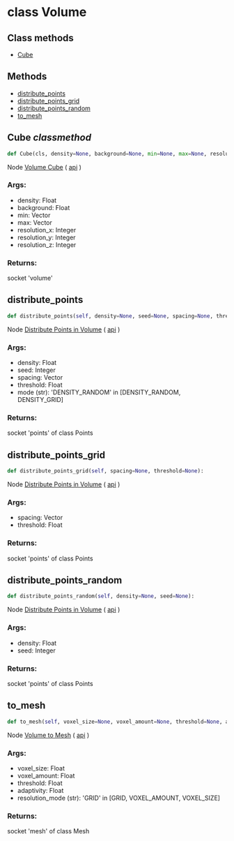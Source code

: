 # class Volume


## Class methods

- [Cube](#Cube-classmethod)


## Methods

- [distribute_points](#distribute_points)
- [distribute_points_grid](#distribute_points_grid)
- [distribute_points_random](#distribute_points_random)
- [to_mesh](#to_mesh)

## Cube *classmethod*

```python
def Cube(cls, density=None, background=None, min=None, max=None, resolution_x=None, resolution_y=None, resolution_z=None):

```
Node [Volume Cube](https://docs.blender.org/manual/en/latest/modeling/geometry_nodes/volume/volume_cube.html) ( [api](https://docs.blender.org/api/current/bpy.types.GeometryNodeVolumeCube.html) )

### Args:
- density: Float
- background: Float
- min: Vector
- max: Vector
- resolution_x: Integer
- resolution_y: Integer
- resolution_z: Integer

### Returns:

  socket 'volume'

## distribute_points

```python
def distribute_points(self, density=None, seed=None, spacing=None, threshold=None, mode='DENSITY_RANDOM'):

```
Node [Distribute Points in Volume](https://docs.blender.org/manual/en/latest/modeling/geometry_nodes/point/distribute_points_in_volume.html) ( [api](https://docs.blender.org/api/current/bpy.types.GeometryNodeDistributePointsInVolume.html) )

### Args:
- density: Float
- seed: Integer
- spacing: Vector
- threshold: Float
- mode (str): 'DENSITY_RANDOM' in [DENSITY_RANDOM, DENSITY_GRID]

### Returns:

  socket 'points' of class Points

## distribute_points_grid

```python
def distribute_points_grid(self, spacing=None, threshold=None):

```
Node [Distribute Points in Volume](https://docs.blender.org/manual/en/latest/modeling/geometry_nodes/point/distribute_points_in_volume.html) ( [api](https://docs.blender.org/api/current/bpy.types.GeometryNodeDistributePointsInVolume.html) )

### Args:
- spacing: Vector
- threshold: Float

### Returns:

  socket 'points' of class Points

## distribute_points_random

```python
def distribute_points_random(self, density=None, seed=None):

```
Node [Distribute Points in Volume](https://docs.blender.org/manual/en/latest/modeling/geometry_nodes/point/distribute_points_in_volume.html) ( [api](https://docs.blender.org/api/current/bpy.types.GeometryNodeDistributePointsInVolume.html) )

### Args:
- density: Float
- seed: Integer

### Returns:

  socket 'points' of class Points

## to_mesh

```python
def to_mesh(self, voxel_size=None, voxel_amount=None, threshold=None, adaptivity=None, resolution_mode='GRID'):

```
Node [Volume to Mesh](https://docs.blender.org/manual/en/latest/modeling/geometry_nodes/volume/volume_to_mesh.html) ( [api](https://docs.blender.org/api/current/bpy.types.GeometryNodeVolumeToMesh.html) )

### Args:
- voxel_size: Float
- voxel_amount: Float
- threshold: Float
- adaptivity: Float
- resolution_mode (str): 'GRID' in [GRID, VOXEL_AMOUNT, VOXEL_SIZE]

### Returns:

  socket 'mesh' of class Mesh

